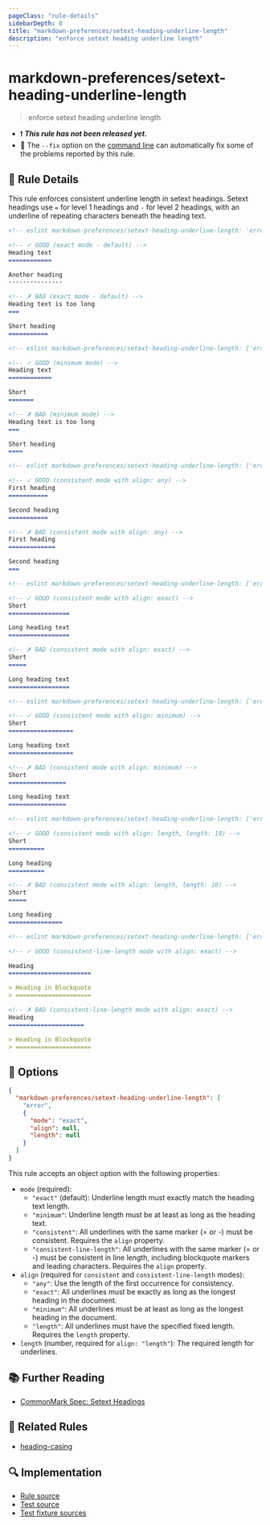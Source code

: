 ```yaml
---
pageClass: "rule-details"
sidebarDepth: 0
title: "markdown-preferences/setext-heading-underline-length"
description: "enforce setext heading underline length"
---
```


# markdown-preferences/setext-heading-underline-length

> enforce setext heading underline length

- ❗ <badge text="This rule has not been released yet." vertical="middle" type="error"> **_This rule has not been released yet._** </badge>
- 🔧 The `--fix` option on the [command line](https://eslint.org/docs/user-guide/command-line-interface#fixing-problems) can automatically fix some of the problems reported by this rule.

## 📖 Rule Details

This rule enforces consistent underline length in setext headings. Setext headings use `=` for level 1 headings and `-` for level 2 headings, with an underline of repeating characters beneath the heading text.

<!-- prettier-ignore-start -->

<!-- eslint-skip -->

```md
<!-- eslint markdown-preferences/setext-heading-underline-length: 'error' -->

<!-- ✓ GOOD (exact mode - default) -->
Heading text
============

Another heading
---------------

<!-- ✗ BAD (exact mode - default) -->
Heading text is too long
===

Short heading
===========
```

<!-- prettier-ignore-end -->

<!-- prettier-ignore-start -->

<!-- eslint-skip -->

```md
<!-- eslint markdown-preferences/setext-heading-underline-length: ['error', { "mode": "minimum" }] -->

<!-- ✓ GOOD (minimum mode) -->
Heading text
============

Short
=======

<!-- ✗ BAD (minimum mode) -->
Heading text is too long
===

Short heading
====
```

<!-- prettier-ignore-end -->

<!-- prettier-ignore-start -->

<!-- eslint-skip -->

```md
<!-- eslint markdown-preferences/setext-heading-underline-length: ['error', { "mode": "consistent", "align": "any" }] -->

<!-- ✓ GOOD (consistent mode with align: any) -->
First heading
===========

Second heading
===========

<!-- ✗ BAD (consistent mode with align: any) -->
First heading
=============

Second heading
===
```

<!-- prettier-ignore-end -->

<!-- prettier-ignore-start -->

<!-- eslint-skip -->

```md
<!-- eslint markdown-preferences/setext-heading-underline-length: ['error', { "mode": "consistent", "align": "exact" }] -->

<!-- ✓ GOOD (consistent mode with align: exact) -->
Short
=================

Long heading text
=================

<!-- ✗ BAD (consistent mode with align: exact) -->
Short
=====

Long heading text
=================
```

<!-- prettier-ignore-end -->

<!-- prettier-ignore-start -->

<!-- eslint-skip -->

```md
<!-- eslint markdown-preferences/setext-heading-underline-length: ['error', { "mode": "consistent", "align": "minimum" }] -->

<!-- ✓ GOOD (consistent mode with align: minimum) -->
Short
==================

Long heading text
==================

<!-- ✗ BAD (consistent mode with align: minimum) -->
Short
================

Long heading text
================
```

<!-- prettier-ignore-end -->

<!-- prettier-ignore-start -->

<!-- eslint-skip -->

```md
<!-- eslint markdown-preferences/setext-heading-underline-length: ['error', { "mode": "consistent", "align": "length", "length": 10 }] -->

<!-- ✓ GOOD (consistent mode with align: length, length: 10) -->
Short
==========

Long heading
==========

<!-- ✗ BAD (consistent mode with align: length, length: 10) -->
Short
=====

Long heading
===============
```

<!-- prettier-ignore-end -->

<!-- prettier-ignore-start -->

<!-- eslint-skip -->

```md
<!-- eslint markdown-preferences/setext-heading-underline-length: ['error', { "mode": "consistent-line-length", "align": "exact" }] -->

<!-- ✓ GOOD (consistent-line-length mode with align: exact) -->

Heading
=======================

> Heading in Blockquote
> =====================

<!-- ✗ BAD (consistent-line-length mode with align: exact) -->
Heading
=====================

> Heading in Blockquote
> =====================
```

<!-- prettier-ignore-end -->

## 🔧 Options

```json
{
  "markdown-preferences/setext-heading-underline-length": [
    "error",
    {
      "mode": "exact",
      "align": null,
      "length": null
    }
  ]
}
```

This rule accepts an object option with the following properties:

- `mode` (required):
  - `"exact"` (default): Underline length must exactly match the heading text length.
  - `"minimum"`: Underline length must be at least as long as the heading text.
  - `"consistent"`: All underlines with the same marker (= or -) must be consistent. Requires the `align` property.
  - `"consistent-line-length"`: All underlines with the same marker (= or -) must be consistent in line length, including blockquote markers and leading characters. Requires the `align` property.
- `align` (required for `consistent` and `consistent-line-length` modes):
  - `"any"`: Use the length of the first occurrence for consistency.
  - `"exact"`: All underlines must be exactly as long as the longest heading in the document.
  - `"minimum"`: All underlines must be at least as long as the longest heading in the document.
  - `"length"`: All underlines must have the specified fixed length. Requires the `length` property.
- `length` (number, required for `align: "length"`): The required length for underlines.

## 📚 Further Reading

- [CommonMark Spec: Setext Headings](https://spec.commonmark.org/0.31.2/#setext-headings)

## 👫 Related Rules

- [heading-casing](./heading-casing.md)

## 🔍 Implementation

- [Rule source](https://github.com/ota-meshi/eslint-plugin-markdown-preferences/blob/main/src/rules/setext-heading-underline-length.ts)
- [Test source](https://github.com/ota-meshi/eslint-plugin-markdown-preferences/blob/main/tests/src/rules/setext-heading-underline-length.ts)
- [Test fixture sources](https://github.com/ota-meshi/eslint-plugin-markdown-preferences/tree/main/tests/fixtures/rules/setext-heading-underline-length)

